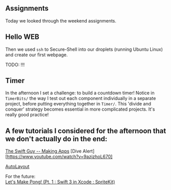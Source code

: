 ## Assignments
Today we looked through the weekend assignments.

## Hello WEB
Then we used `ssh` to Secure-Shell into our droplets (running Ubuntu Linux) and create our first webpage.

TODO: !!!

## Timer
In the afternoon I set a challenge: to build a countdown timer!  Notice in `TimerBits/` the way I test out each component individually in a separate project, before putting everything together in `Timer/`.  This 'divide and conquer' strategy becomes essential in more complicated projects. It's really good practice!


## A few tutorials I considered for the afternoon that we don't actually do in the end:

[The Swift Guy -- Making Apps](https://www.youtube.com/watch?v=KNAQ3Y8PGkM&list=PLVeezkr1wdoLytCIZ5kYXo62ztf5q7isN)
[Dive Alert][https://www.youtube.com/watch?v=9azjzhoL670]  

[AutoLayout](https://www.youtube.com/watch?v=RH_Ye-8ii8E)

 For the future:  
[Let's Make Pong! (Pt. 1 : Swift 3 in Xcode : SpriteKit)](https://www.youtube.com/watch?v=LdL99CH23E8)
